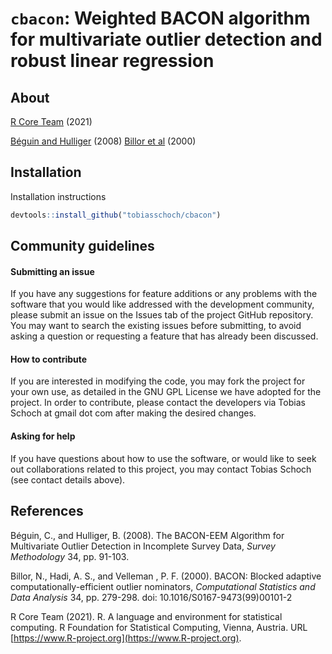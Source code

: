 # `cbacon`: Weighted BACON algorithm for multivariate outlier detection and robust linear regression

## About
[R Core Team](#References) (2021)

[Béguin and Hulliger](#References) (2008)
[Billor et al](#References) (2000)


## Installation
Installation instructions

```R
devtools::install_github("tobiasschoch/cbacon")
```

## Community guidelines

#### Submitting an issue
If you have any suggestions for feature additions or any problems with the
software that you would like addressed with the development community, please
submit an issue on the Issues tab of the project GitHub repository. You may
want to search the existing issues before submitting, to avoid asking a
question or requesting a feature that has already been discussed.

#### How to contribute
If you are interested in modifying the code, you may fork the project for
your own use, as detailed in the GNU GPL License we have adopted for the
project. In order to contribute, please contact the developers via Tobias
Schoch at gmail dot com after making the desired changes.

#### Asking for help
If you have questions about how to use the software, or would like to seek
out collaborations related to this project, you may contact Tobias Schoch
(see contact details above).

## References
Béguin, C., and Hulliger, B. (2008). The BACON-EEM Algorithm for Multivariate
Outlier Detection in Incomplete Survey Data, *Survey Methodology* 34,
pp. 91-103.

Billor, N., Hadi, A. S., and Velleman , P. F. (2000). BACON: Blocked adaptive
computationally-efficient outlier nominators,
*Computational Statistics and Data Analysis* 34, pp. 279-298.
doi: 10.1016/S0167-9473(99)00101-2

R Core Team (2021). R. A language and environment for statistical computing.
R Foundation for Statistical Computing, Vienna, Austria.
URL [https://www.R-project.org](https://www.R-project.org).
